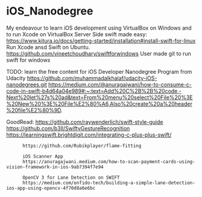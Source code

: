 # iOS_Nanodegree
My endeavour to learn iOS development using VirtualBox on Windows and to run Xcode on VirtualBox
Server Side swift made easy: https://www.kitura.io/docs/getting-started/installation#install-swift-for-linux
Run Xcode ansd Swift on Ubuntu.
https://github.com/vineetchoudhary/swiftforwindows
User made git to run swift for windows


TODO: learn the free content for iOS Developer Nanodegree Program from Udacity
https://github.com/muhammadalkhalaf/udacity-iOS-nanodegrees.git
https://medium.com/@anuragajwani/how-to-consume-c-code-in-swift-b4d64a04e989#:~:text=Add%20C%2B%2B%20code,-Next%20let%27s%20ad&text=From%20menu%20select%20File%20%3E%20New%20%3E%20File%E2%80%A6,Also%20create%20a%20header%20file%E2%80%9D.

GoodRead: https://github.com/raywenderlich/swift-style-guide
          https://github.com/b3ll/SwiftyGestureRecognition
          https://learningswift.brightdigit.com/integrating-c-plus-plus-swift/

          https://github.com/Rubikplayer/flame-fitting

          iOS Scanner App
          https://anuragajwani.medium.com/how-to-scan-payment-cards-using-vision-framework-in-ios-9ab7394f7e94

          OpenCV 3 for Lane Detection on SWIFT
          https://medium.com/onfido-tech/building-a-simple-lane-detection-ios-app-using-opencv-4f70d8a6e6bc

